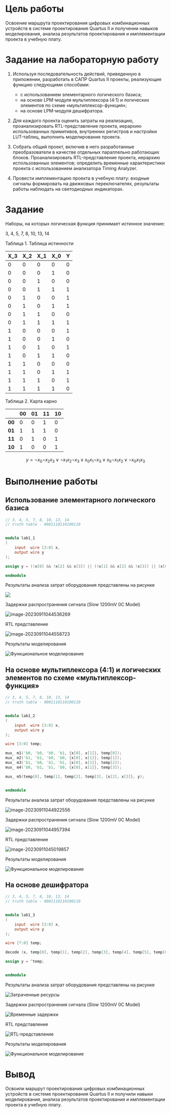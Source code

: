 # Цель работы

Освоение маршрута проектирования цифровых комбинационных устройств в системе проектирования Quartus II и получении навыков моделирования, анализа результатов проектирования и имплементации проекта в учебную плату.



# Задание на лабораторную работу

1. Используя последовательность действий, приведенную в приложении, разработать в САПР Quartus II проекты, реализующие функцию следующими способами:
   - с использованием элементарного логического базиса;
   - на основе LPM-модуля мультиплексора (4:1) и логических элементов по схеме «мультиплексор-функция»;
   - на основе LPM-модуля дешифратора.

2.  Для каждого проекта оценить затраты на реализацию, проанализировать RTL-представление проекта, иерархию использованных примитивов, внутренних регистров и настройки LUT-таблиц, выполнить моделирование проекта.

3.  Собрать общий проект, включив в него разработанные преобразователи в качестве отдельных параллельно работающих блоков. Проанализировать RTL-представление проекта, иерархию использованных элементов; определить временные характеристики проекта с использованием анализатора Timing Analyzer.

4.  Провести имплементацию проекта в учебную плату: входные сигналы формировать на движковых переключателях, результаты работы наблюдать на светодиодных индикаторах.



# Задание

Наборы, на которых логическая функция принимает истинное значение:

3, 4, 5, 7, 8, 10, 13, 14

Таблица 1. Таблица истинности

| **X_3** | **X_2** | **X_1** | **X_0** | **Y** |
| ------- | ------- | ------- | ------- | ----- |
| 0       | 0       | 0       | 0       | 0     |
| 0       | 0       | 0       | 1       | 0     |
| 0       | 0       | 1       | 0       | 0     |
| 0       | 0       | 1       | 1       | 1     |
| 0       | 1       | 0       | 0       | 1     |
| 0       | 1       | 0       | 1       | 1     |
| 0       | 1       | 1       | 0       | 0     |
| 0       | 1       | 1       | 1       | 1     |
| 1       | 0       | 0       | 0       | 1     |
| 1       | 0       | 0       | 1       | 0     |
| 1       | 0       | 1       | 0       | 1     |
| 1       | 0       | 1       | 1       | 0     |
| 1       | 1       | 0       | 0       | 0     |
| 1       | 1       | 0       | 1       | 1     |
| 1       | 1       | 1       | 0       | 1     |
| 1       | 1       | 1       | 1       | 0     |



Таблица 2. Карта карно

|        | **00** | **01** | **11** | **10** |
| ------ | ------ | ------ | ------ | ------ |
| **00** | 0      | 0      | 1      | 0      |
| **01** | 1      | 1      | 1      | 0      |
| **11** | 0      | 1      | 0      | 1      |
| **10** | 1      | 0      | 0      | 1      |


$$
y = \neg{x_0} \neg{x_2} x_3 \lor \neg{x_1} x_2 \neg{x_3} \lor x_0 x_1 \neg{x_3} \lor x_0 \neg{x_1} x_2 \lor \neg{x_0} x_1 x_3
$$


# Выполнение работы

## Использование элементарного логического базиса



``` verilog
// 3, 4, 5, 7, 8, 10, 13, 14 
// truth table - 0001110110100110


module lab1_1 
(
    input  wire [3:0] x,
    output wire y
);

assign y = (!x[0] && !x[2] && x[3]) || (!x[1] && x[2] && !x[3]) || (x[0] && x[1] && !x[3]) || (x[0] && !x[1] && x[2]) || (!x[0] && x[1] && x[3]);

endmodule

```

Результаты анализа затрат оборудования представлены на рисунке

![](/home/kivyfreakt/.config/Typora/typora-user-images/image-20230911044445886.png)

Задержки распространения сигнала (Slow 1200mV 0C Model)

![image-20230911044536269](/home/kivyfreakt/.config/Typora/typora-user-images/image-20230911044536269.png)

RTL представление 

![image-20230911044558723](/home/kivyfreakt/.config/Typora/typora-user-images/image-20230911044558723.png)

Результаты моделирования

![Функциональное моделирование](/home/kivyfreakt/.config/Typora/typora-user-images/image-20230911043237620.png)

## На основе мультиплексора (4:1) и логических элементов по схеме «мультиплексор-функция»



``` verilog
// 3, 4, 5, 7, 8, 10, 13, 14 
// truth table - 0001110110100110


module lab1_2
(
    input  wire [3:0] x,
    output wire y
);

wire [3:0] temp;

mux_ m1('b0, 'b0, 'b0, 'b1, {x[0], x[1]}, temp[0]);
mux_ m2('b1, 'b1, 'b0, 'b0, {x[0], x[1]}, temp[1]);
mux_ m3('b1, 'b0, 'b1, 'b1, {x[0], x[1]}, temp[2]);
mux_ m4('b0, 'b1, 'b1, 'b0, {x[0], x[1]}, temp[3]);

mux_ m5(temp[0], temp[1], temp[2], temp[3], {x[2], x[3]}, y);


endmodule

```

Результаты анализа затрат оборудования представлены на рисунке

![image-20230911044922556](/home/kivyfreakt/pictures/typora-trash/image-20230911044922556.png)

Задержки распространения сигнала (Slow 1200mV 0C Model)

![image-20230911044957394](/home/kivyfreakt/pictures/typora-trash/image-20230911044957394.png)

RTL представление 

![image-20230911045019857](/home/kivyfreakt/pictures/typora-trash/image-20230911045019857.png)

Результаты моделирования

![Функциональное моделирование](/home/kivyfreakt/.config/Typora/typora-user-images/image-20230911043237620.png)

## На основе дешифратора

``` verilog
// 3, 4, 5, 7, 8, 10, 13, 14 
// truth table - 0001110110100110


module lab1_3
(
    input  wire [3:0] x,
    output wire y
);

wire [7:0] temp;

decode (x, temp[0], temp[1], temp[2], temp[3], temp[4], temp[5], temp[6], temp[7]);

assign y = ^temp;


endmodule

```

Результаты анализа затрат оборудования представлены на рисунке

![Затраченные ресурсы](/home/kivyfreakt/.config/Typora/typora-user-images/image-20230911041806559.png)

Задержки распространения сигнала (Slow 1200mV 0C Model)

![Временные задержки](/home/kivyfreakt/.config/Typora/typora-user-images/image-20230911042532826.png)

RTL представление 

![RTL-представление](/home/kivyfreakt/.config/Typora/typora-user-images/image-20230911042017006.png)

Результаты моделирования

![Функциональное моделирование](/home/kivyfreakt/.config/Typora/typora-user-images/image-20230911043237620.png)



# Вывод

Освоили маршрут проектирования цифровых комбинационных устройств в системе проектирования Quartus II и получили навыки моделирования, анализа результатов проектирования и имплементации проекта в учебную плату.
